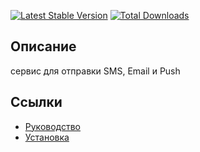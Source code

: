 [![Latest Stable Version](https://poser.pugx.org/yii2bundle/yii2-notify/v/stable.png)](https://packagist.org/packages/yii2bundle/yii2-notify)
[![Total Downloads](https://poser.pugx.org/yii2bundle/yii2-notify/downloads.png)](https://packagist.org/packages/yii2bundle/yii2-notify)

## Описание

сервис для отправки SMS, Email и Push

## Ссылки

* [Руководство](guide/ru/README.md)
* [Установка](guide/ru/install.md)
